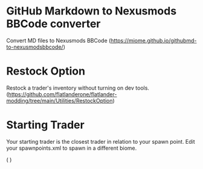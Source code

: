 # GitHub Markdown to Nexusmods BBCode converter

Convert MD files to Nexusmods BBCode
(https://miome.github.io/githubmd-to-nexusmodsbbcode/)

# Restock Option
Restock a trader's inventory without turning on dev tools.
(https://github.com/flatlanderone/flatlander-modding/tree/main/Utilities/RestockOption)

# Starting Trader

Your starting trader is the closest trader in relation to your spawn point. Edit your spawnpoints.xml to spawn in a different biome.

( )
